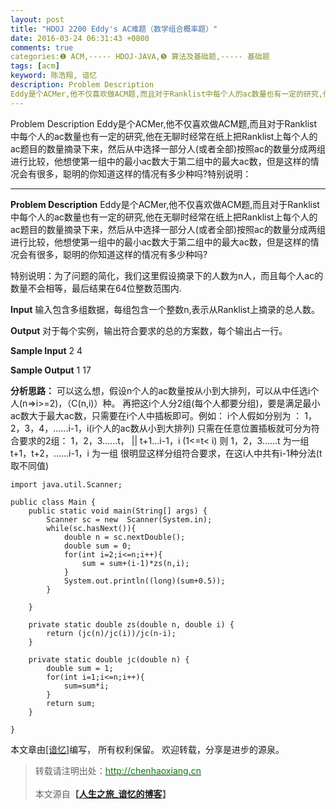 ```yaml
---
layout: post
title: "HDOJ 2200 Eddy's AC难题（数学组合概率题）"
date: 2016-03-24 06:31:43 +0800
comments: true
categories:❶ ACM,----- HDOJ-JAVA,❺ 算法及基础题,----- 基础题
tags: [acm]
keyword: 陈浩翔, 谙忆
description: Problem Description 
Eddy是个ACMer,他不仅喜欢做ACM题,而且对于Ranklist中每个人的ac数量也有一定的研究,他在无聊时经常在纸上把Ranklist上每个人的ac题目的数量摘录下来，然后从中选择一部分人(或者全部)按照ac的数量分成两组进行比较，他想使第一组中的最小ac数大于第二组中的最大ac数，但是这样的情况会有很多，聪明的你知道这样的情况有多少种吗?特别说明： 
---
```



Problem Description 
Eddy是个ACMer,他不仅喜欢做ACM题,而且对于Ranklist中每个人的ac数量也有一定的研究,他在无聊时经常在纸上把Ranklist上每个人的ac题目的数量摘录下来，然后从中选择一部分人(或者全部)按照ac的数量分成两组进行比较，他想使第一组中的最小ac数大于第二组中的最大ac数，但是这样的情况会有很多，聪明的你知道这样的情况有多少种吗?特别说明：
<!-- more -->
----------

**Problem Description**
Eddy是个ACMer,他不仅喜欢做ACM题,而且对于Ranklist中每个人的ac数量也有一定的研究,他在无聊时经常在纸上把Ranklist上每个人的ac题目的数量摘录下来，然后从中选择一部分人(或者全部)按照ac的数量分成两组进行比较，他想使第一组中的最小ac数大于第二组中的最大ac数，但是这样的情况会有很多，聪明的你知道这样的情况有多少种吗?

特别说明：为了问题的简化，我们这里假设摘录下的人数为n人，而且每个人ac的数量不会相等，最后结果在64位整数范围内.

 

**Input**
输入包含多组数据，每组包含一个整数n,表示从Ranklist上摘录的总人数。

 

**Output**
对于每个实例，输出符合要求的总的方案数，每个输出占一行。

 

**Sample Input**
2
4
 

**Sample Output**
1
17

**分析思路：**
可以这么想，假设n个人的ac数量按从小到大排列，可以从中任选i个人(n=>i>=2)，（C(n,i)）种。
再把这i个人分2组(每个人都要分组)，要是满足最小ac数大于最大ac数，只需要在i个人中插板即可。例如： 
i个人假如分别为 ： 
1，2，3，4，......i-1，i(i个人的ac数从小到大排列) 
只需在任意位置插板就可分为符合要求的2组： 
1，2，3......t， || t+1...i-1，i (1<=t< i) 
则 1，2，3......t 为一组 
t+1，t+2，......i-1，i 为一组 
很明显这样分组符合要求，在这i人中共有i-1种分法(t取不同值) 


```
import java.util.Scanner;

public class Main {
	public static void main(String[] args) {
		Scanner sc = new  Scanner(System.in);
		while(sc.hasNext()){
			double n = sc.nextDouble();
			double sum = 0;
			for(int i=2;i<=n;i++){
				sum = sum+(i-1)*zs(n,i);
			}
			System.out.println((long)(sum+0.5));
		}
		
	}

	private static double zs(double n, double i) {
		return (jc(n)/jc(i))/jc(n-i);
	}

	private static double jc(double n) {
		double sum = 1;
		for(int i=1;i<=n;i++){
			sum=sum*i;
		}
		return sum;
	}

}

```

本文章由<a href="http://chenhaoxiang.cn/">[谙忆]</a>编写， 所有权利保留。 
欢迎转载，分享是进步的源泉。
<blockquote cite='陈浩翔'>
<p background-color='#D3D3D3'>转载请注明出处：<a href='http://chenhaoxiang.cn'><font color="green">http://chenhaoxiang.cn</font></a><br><br>
本文源自<strong>【<a href='http://chenhaoxiang.cn' target='_blank'>人生之旅_谙忆的博客</a>】</strong></p>
</blockquote>
